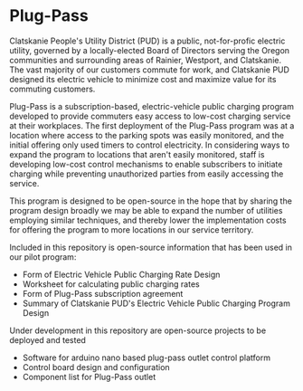 # Plug-Pass

Clatskanie People's Utility District (PUD) is a public, not-for-profic electric utility, governed by a locally-elected Board of Directors serving the Oregon communities and surrounding areas of Rainier, Westport, and Clatskanie.  The vast majority of our customers commute for work, and Clatskanie PUD designed its electric vehicle to minimize cost and maximize value for its commuting customers.  

Plug-Pass is a subscription-based, electric-vehicle public charging program developed to provide commuters easy access to low-cost charging service at their workplaces.  The first deployment of the Plug-Pass program was at a location where access to the parking spots was easily monitored, and the initial offering only used timers to control electricity.  In considering ways to expand the program to locations that aren't easily monitored, staff is developing low-cost control mechanisms to enable subscribers to initiate charging while preventing unauthorized parties from easily accessing the service.

This program is designed to be open-source in the hope that by sharing the program design broadly we may be able to expand the number of utilities employing similar techniques, and thereby lower the implementation costs for offering the program to more locations in our service territory.

Included in this repository is open-source information that has been used in our pilot program:
* Form of Electric Vehicle Public Charging Rate Design<br>
* Worksheet for calculating public charging rates<br>
* Form of Plug-Pass subscription agreement<br>
* Summary of Clatskanie PUD's Electric Vehicle Public Charging Program Design

Under development in this repository are open-source projects to be deployed and tested
* Software for arduino nano based plug-pass outlet control platform
* Control board design and configuration 
* Component list for Plug-Pass outlet
